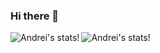 ### Hi there 👋
<div>
  <img align="left" alt="Andrei's stats!" src="https://github-readme-stats.vercel.app/api?username=andreidimaano&show_icons=true" />
  <img align="left" alt="Andrei's stats!" src="https://github-readme-stats.vercel.app/api/top-langs/?username=andreidimaano&layout=compact" />
</div>
<!--
**andreidimaano/andreidimaano** is a ✨ _special_ ✨ repository because its `README.md` (this file) appears on your GitHub profile.

Here are some ideas to get you started:

- 🔭 I’m currently working on ...
- 🌱 I’m currently learning ...
- 👯 I’m looking to collaborate on ...
- 🤔 I’m looking for help with ...
- 💬 Ask me about ...
- 📫 How to reach me: ...
- 😄 Pronouns: ...
- ⚡ Fun fact: ...
-->
